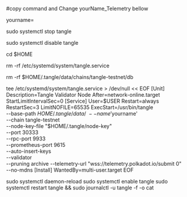 #copy command and Change yourName_Telemetry bellow

yourname=<name>

sudo systemctl stop tangle

sudo systemctl disable tangle

cd $HOME

rm -rf /etc/systemd/system/tangle.service

rm -rf $HOME/.tangle/data/chains/tangle-testnet/db

tee /etc/systemd/system/tangle.service > /dev/null << EOF
[Unit]
Description=Tangle Validator Node
After=network-online.target
StartLimitIntervalSec=0
[Service]
User=$USER
Restart=always
RestartSec=3
LimitNOFILE=65535
ExecStart=/usr/bin/tangle \
  --base-path $HOME/.tangle/data/ \
  --name '$yourname' \
  --chain tangle-testnet \
  --node-key-file "$HOME/.tangle/node-key" \
  --port 30333 \
  --rpc-port 9933 \
  --prometheus-port 9615 \
  --auto-insert-keys \
  --validator \
  --pruning archive
  --telemetry-url "wss://telemetry.polkadot.io/submit 0" \
  --no-mdns
[Install]
WantedBy=multi-user.target
EOF


sudo systemctl daemon-reload
sudo systemctl enable tangle
sudo systemctl restart tangle && sudo journalctl -u tangle -f -o cat
